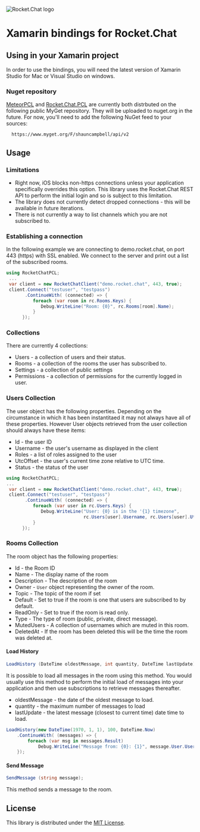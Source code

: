 ![Rocket.Chat logo](https://rocket.chat/images/logo/logo-dark.svg?v3)

# Xamarin bindings for Rocket.Chat

## Using in your Xamarin project
In order to use the bindings, you will need the latest version of Xamarin Studio for Mac or Visual Studio on windows.

### Nuget repository
[MeteorPCL](https://github.com/shauncampbell/MeteorPCL) and [Rocket.Chat.PCL](https://github.com/Rocket.Chat/Rocket.Chat.PCL) are currently both distrbuted on the following public MyGet repository. They will be uploaded to nuget.org in the future. For now, you'll need to add the following NuGet feed to your sources:

```
  https://www.myget.org/F/shauncampbell/api/v2
```

## Usage

### Limitations

* Right now, iOS blocks non-https connections unless your application specifically overrides this option. This library uses the Rocket.Chat REST API to perform the initial login and so is subject to this limitation. 
* The library does not currently detect dropped connections - this will be available in future iterations.
* There is not currently a way to list channels which you are not subscribed to.

### Establishing a connection

In the following example we are connecting to demo.rocket.chat, on port 443 (https) with SSL enabled. We connect to the server and print out a list of the subscribed rooms.

```csharp
using RocketChatPCL;
 ...
 var client = new RocketChatClient("demo.rocket.chat", 443, true);
 client.Connect("testuser", "testpass")
       .ContinueWith( (connected) => {
          foreach (var room in rc.Rooms.Keys) {
             Debug.WriteLine("Room: {0}", rc.Rooms[room].Name);
          }
      });
```

### Collections
There are currently 4 collections:

* Users - a collection of users and their status.
* Rooms - a collection of the rooms the user has subscribed to.
* Settings - a collection of public settings
* Permissions -  a collection of permissions for the currently logged in user.

### Users Collection
The user object has the following properties. Depending on the circumstance in which it has been instantitaed it may not always have all of these properties. However User objects retrieved from the user collection should always have these items:

* Id - the user ID
* Username - the user's username as displayed in the client
* Roles - a list of roles assigned to the user
* UtcOffset - the user's current time zone relative to UTC time.
* Status - the status of the user

```csharp
using RocketChatPCL;
...
 var client = new RocketChatClient("demo.rocket.chat", 443, true);
 client.Connect("testuser", "testpass")
       .ContinueWith( (connected) => {
          foreach (var user in rc.Users.Keys) {
             Debug.WriteLine("User: {0} is in the '{1} timezone", 
                             rc.Users[user].Username, rc.Users[user].UtcOffset);
          }
      });
```

### Rooms Collection
The room object has the following properties:

* Id - the Room ID
* Name - The display name of the room
* Description - The description of the room
* Owner - `User` object representing the owner of the room.
* Topic - The topic of the room if set
* Default - Set to true if the room is one that users are subscribed to by default.
* ReadOnly - Set to true if the room is read only.
* Type  - The type of room (public, private, direct message).
* MutedUsers - A collection of usernames which are muted in this room.
* DeletedAt - If the room has been deleted this will be the time the room was deleted at.
 
#### Load History
```csharp 
LoadHistory (DateTime oldestMessage, int quantity, DateTime lastUpdate);
```
It is possible to load all messages in the room using this method. You would usually use this method to perform the initial load of messages into your application and then use subscriptions to retrieve messages thereafter.

* oldestMessage - the date of the oldest message to load.
* quantity - the maximum number of messages to load
* lastUpdate - the latest message (closest to current time) date time to load.

```csharp
LoadHistory(new DateTime(1970, 1, 1), 100, DateTime.Now)
    .ContinueWith( (messages) => {
        foreach (var msg in messages.Result)
            Debug.WriteLine("Message from: {0}: {1}", message.User.Username, message.Text);    
    });
``` 

#### Send Message
```csharp
SendMessage (string message);
```
This method sends a message to the room.

## License
This library is distributed under the [MIT License](http://opensource.org/licenses/MIT).